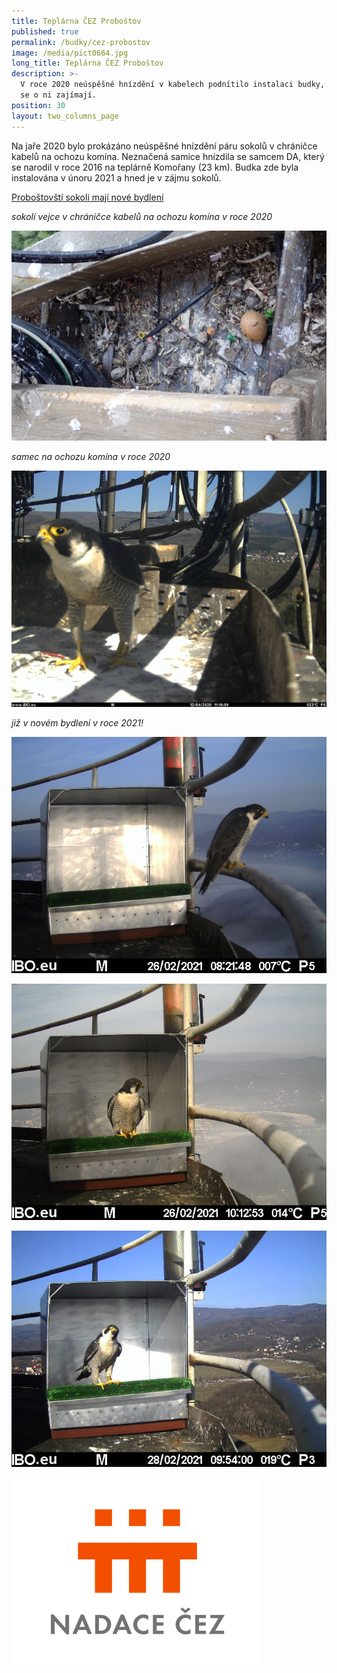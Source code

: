 ```yaml
---
title: Teplárna ČEZ Proboštov
published: true
permalink: /budky/cez-probostov
image: /media/pict0664.jpg
long_title: Teplárna ČEZ Proboštov
description: >-
  V roce 2020 neúspěšné hnízdění v kabelech podnítilo instalaci budky, sokoli už
  se o ni zajímají.
position: 30
layout: two_columns_page
---
```

Na jaře 2020 bylo prokázáno neúspěšné hnízdění páru sokolů v chráničce kabelů na ochozu komína. Neznačená samice hnízdila se samcem DA, který se narodil v roce 2016 na teplárně Komořany (23 km). Budka zde byla instalována v únoru 2021 a hned je v zájmu sokolů.

[Proboštovští sokoli mají nové bydlení](/news/proboštovští-sokoli-mají-nové-bydlení)

_sokolí vejce v chráničce kabelů na ochozu komína v roce 2020_

![](/media/p5200045_620.jpg)

_samec na ochozu komína v roce 2020_

![](/media/pict0009_da_620.jpg)

_již v novém bydlení v roce 2021!_

![](/media/pict0694.jpg)

![](/media/pict0716.jpg)

![](/media/pict0972.jpg)



![](/media/nadacecez.png)
